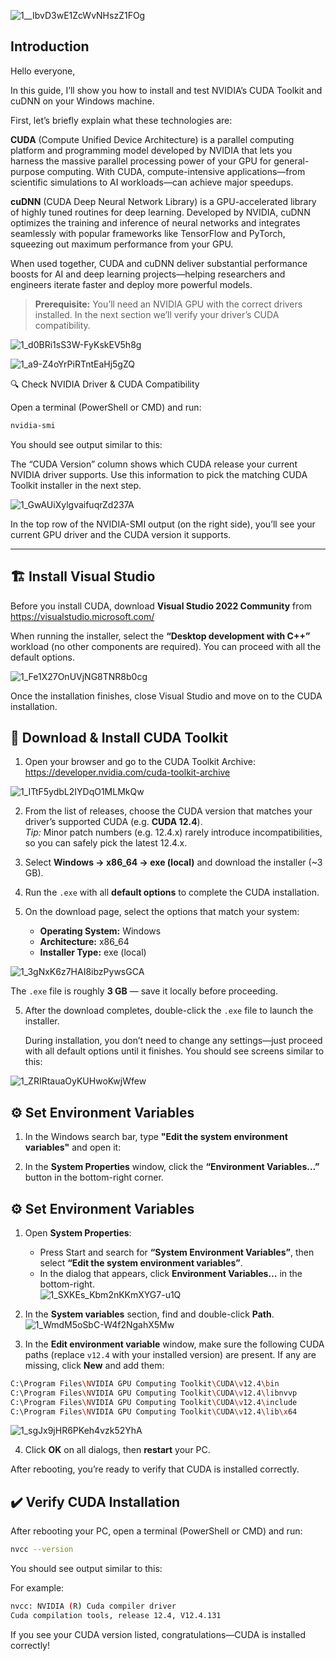 ![1__IbvD3wE1ZcWvNHszZ1FOg](https://github.com/user-attachments/assets/98d735f8-5213-4c23-b9fd-2d006197824f)

## Introduction

Hello everyone,

In this guide, I’ll show you how to install and test NVIDIA’s CUDA Toolkit and cuDNN on your Windows machine.

First, let’s briefly explain what these technologies are:

**CUDA** (Compute Unified Device Architecture) is a parallel computing platform and programming model developed by NVIDIA that lets you harness the massive parallel processing power of your GPU for general-purpose computing. With CUDA, compute-intensive applications—from scientific simulations to AI workloads—can achieve major speedups.

**cuDNN** (CUDA Deep Neural Network Library) is a GPU-accelerated library of highly tuned routines for deep learning. Developed by NVIDIA, cuDNN optimizes the training and inference of neural networks and integrates seamlessly with popular frameworks like TensorFlow and PyTorch, squeezing out maximum performance from your GPU.

When used together, CUDA and cuDNN deliver substantial performance boosts for AI and deep learning projects—helping researchers and engineers iterate faster and deploy more powerful models.

> **Prerequisite:** You’ll need an NVIDIA GPU with the correct drivers installed. In the next section we’ll verify your driver’s CUDA compatibility.

![1_d0BRi1sS3W-FyKskEV5h8g](https://github.com/user-attachments/assets/16be27d0-a300-43b9-bbb2-c76222da8470)


![1_a9-Z4oYrPiRTntEaHj5gZQ](https://github.com/user-attachments/assets/07cd489e-5726-4921-a2e4-cb23ab080a28)


🔍 Check NVIDIA Driver & CUDA Compatibility

Open a terminal (PowerShell or CMD) and run:

```bash
nvidia-smi
```

You should see output similar to this:

The “CUDA Version” column shows which CUDA release your current NVIDIA driver supports. Use this information to pick the matching CUDA Toolkit installer in the next step.

![1_GwAUiXylgvaifuqrZd237A](https://github.com/user-attachments/assets/c797ddac-871d-4d84-baec-bad8055345b1)

In the top row of the NVIDIA-SMI output (on the right side), you’ll see your current GPU driver and the CUDA version it supports.

---

## 🏗️ Install Visual Studio

Before you install CUDA, download **Visual Studio 2022 Community** from  
https://visualstudio.microsoft.com/

When running the installer, select the **“Desktop development with C++”** workload (no other components are required). You can proceed with all the default options.

![1_Fe1X27OnUVjNG8TNR8b0cg](https://github.com/user-attachments/assets/d19cab87-882f-424a-8055-d0ffeaf26df7)

Once the installation finishes, close Visual Studio and move on to the CUDA installation.

## 🚀 Download & Install CUDA Toolkit

1. Open your browser and go to the CUDA Toolkit Archive:  
   https://developer.nvidia.com/cuda-toolkit-archive  

![1_ITtF5ydbL2IYDqO1MLMkQw](https://github.com/user-attachments/assets/9d44bfb8-b722-482d-9c93-49f56c2d29da)

2. From the list of releases, choose the CUDA version that matches your driver’s supported CUDA (e.g. **CUDA 12.4**).  
   *Tip:* Minor patch numbers (e.g. 12.4.x) rarely introduce incompatibilities, so you can safely pick the latest 12.4.x.

3. Select **Windows → x86_64 → exe (local)** and download the installer (~3 GB).

4. Run the `.exe` with all **default options** to complete the CUDA installation.

3. On the download page, select the options that match your system:
   - **Operating System:** Windows  
   - **Architecture:** x86_64  
   - **Installer Type:** exe (local)

![1_3gNxK6z7HAI8ibzPywsGCA](https://github.com/user-attachments/assets/44ae31a9-eb12-468c-8d4f-505d5336d121)

   The `.exe` file is roughly **3 GB** — save it locally before proceeding.

5. After the download completes, double-click the `.exe` file to launch the installer.

   During installation, you don’t need to change any settings—just proceed with all default options until it finishes. You should see screens similar to this:

![1_ZRIRtauaOyKUHwoKwjWfew](https://github.com/user-attachments/assets/b3a18755-f727-4b93-b047-976a0d1d0ff0)

## ⚙️ Set Environment Variables

1. In the Windows search bar, type **"Edit the system environment variables"** and open it:  

2. In the **System Properties** window, click the **“Environment Variables…”** button in the bottom-right corner.

## ⚙️ Set Environment Variables

1. Open **System Properties**:  
   - Press Start and search for **“System Environment Variables”**, then select **“Edit the system environment variables”**.  
   - In the dialog that appears, click **Environment Variables…** in the bottom-right.  
   ![1_SXKEs_Kbm2nKKmXYG7-u1Q](https://github.com/user-attachments/assets/37d0917f-1fff-4005-8f73-dcffe69925e3)


2. In the **System variables** section, find and double-click **Path**.  
   ![1_WmdM5oSbC-W4f2NgahX5Mw](https://github.com/user-attachments/assets/a37fb615-31dc-46d7-a155-c631d8fd45e1)


3. In the **Edit environment variable** window, make sure the following CUDA paths (replace `v12.4` with your installed version) are present. If any are missing, click **New** and add them:

```bash
C:\Program Files\NVIDIA GPU Computing Toolkit\CUDA\v12.4\bin
C:\Program Files\NVIDIA GPU Computing Toolkit\CUDA\v12.4\libnvvp
C:\Program Files\NVIDIA GPU Computing Toolkit\CUDA\v12.4\include
C:\Program Files\NVIDIA GPU Computing Toolkit\CUDA\v12.4\lib\x64
```
![1_sgJx9jHR6PKeh4vzk52YhA](https://github.com/user-attachments/assets/30c526c1-2c24-4a4d-a88e-952c7f1c73c7)


4. Click **OK** on all dialogs, then **restart** your PC.

After rebooting, you’re ready to verify that CUDA is installed correctly.


## ✔️ Verify CUDA Installation

After rebooting your PC, open a terminal (PowerShell or CMD) and run:

```bash
nvcc --version
```

You should see output similar to this:

For example:

```bash
nvcc: NVIDIA (R) Cuda compiler driver
Cuda compilation tools, release 12.4, V12.4.131
```

If you see your CUDA version listed, congratulations—CUDA is installed correctly!
